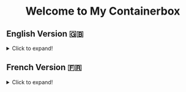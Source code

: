 <h1 align="center">Welcome to My Containerbox</h1>

## English Version 🇬🇧 

<details>

 <summary>Click to expand!</summary>
 
 
 ### Description
<br>
ContainerBox Project 

</details>


## French Version 🇫🇷

<details>

<summary>Click to expand!</summary>
 
 Bienvenue dans la version francaise de ce projet
 
 * Download the script.

* change the file permission with 777 

    ` ` ` sudo chmod 777 firstscript.sh ` ` ` 

* Run the script with sudo.  

   ` ` ` sudo ./firstscript.sh ` ` ` 
   
   
   ` ` ` docker build -t basic . ` ` ` 
   
   ` ` ` docker build -t basic . ` ` ` 
   
   ` ` ` docker run -d -p 8003:80 basic` ` ` 
   
   

* Latest current version with respective OS's of docker will be installed.

 ## Prerequisite:
    * Ubuntu OS.
 
 
 
</details>
